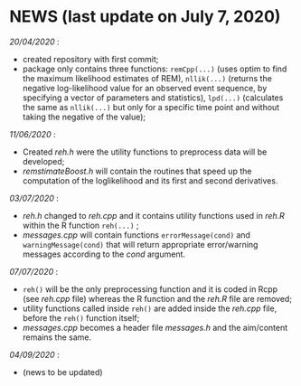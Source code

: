 # NEWS (last update on July 7, 2020)

_20/04/2020_ :
* created repository with first commit;
* package only contains three functions: `remCpp(...)` (uses optim to find the maximum likelihood estimates of REM),
`nllik(...)` (returns the negative log-likelihood value for an observed event sequence, by specifying a vector of parameters and statistics),
`lpd(...)` (calculates the same as `nllik(...)` but only for a specific time point and without taking the negative of the value);

_11/06/2020_ :
* Created _reh.h_ were the utility functions to preprocess data will be developed;
* _remstimateBoost.h_ will contain the routines that speed up the computation of the loglikelihood and its first and second derivatives.

_03/07/2020_ :
*  _reh.h_ changed to _reh.cpp_ and it contains utility functions used in _reh.R_ within the R function `reh(...)` ;
* _messages.cpp_ will contain functions `errorMessage(cond)` and `warningMessage(cond)` that will return appropriate error/warning messages according to the _cond_ argument.

_07/07/2020_ :
*  `reh()` will be the only preprocessing function and it is coded in Rcpp (see _reh.cpp_ file) whereas the R function and the _reh.R_ file are removed;
* utility functions called inside `reh()` are added inside the _reh.cpp_ file, before the `reh()` function itself;
* _messages.cpp_ becomes a header file _messages.h_ and the aim/content remains the same.

_04/09/2020_ :
* (news to be updated)
